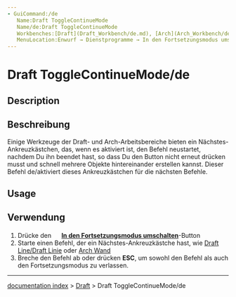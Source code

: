```yaml
---
- GuiCommand:/de
   Name:Draft ToggleContinueMode
   Name/de:Draft ToggleContinueMode
   Workbenches:[Draft](Draft_Workbench/de.md), [Arch](Arch_Workbench/de.md)
   MenuLocation:Enwurf → Dienstprogramme → In den Fortsetzungsmodus umschalten
---
```


# Draft ToggleContinueMode/de


</div>

## Description


<div class="mw-translate-fuzzy">

## Beschreibung

Einige Werkzeuge der Draft- und Arch-Arbeitsbereiche bieten ein Nächstes-Ankreuzkästchen, das, wenn es aktiviert ist, den Befehl neustartet, nachdem Du ihn beendet hast, so dass Du den Button nicht erneut drücken musst und schnell mehrere Objekte hintereinander erstellen kannst. Dieser Befehl de/aktiviert dieses Ankreuzkästchen für die nächsten Befehle.


</div>

## Usage


<div class="mw-translate-fuzzy">

## Verwendung

1.  Drücke den **<img src="images/Draft_ToggleContinueMode.png" width=16px> [In den Fortsetzungsmodus umschalten](Draft_ToggleContinueMode/de.md)**-Button
2.  Starte einen Befehl, der ein Nächstes-Ankreuzkästche hast, wie [Draft Line/Draft Linie](Draft_Line/Draft_Linie.md) oder [Arch Wand](Arch_Wall/de.md)
3.  Breche den Befehl ab oder drücken **ESC**, um sowohl den Befehl als auch den Fortsetzungsmodus zu verlassen.


</div>

---
[documentation index](../README.md) > [Draft](Draft_Workbench.md) > Draft ToggleContinueMode/de
